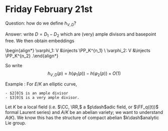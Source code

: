 # Friday February 21st

Question: how do we define $h_{V, D}$?

Answer: write $D = D_1 - D_2$ which are (very) ample divisors and basepoint free.
We then obtain embeddings

\begin{align*}
\varphi_1: V &\injects \PP_K^{n_1} \\
\varphi_2: V &\injects \PP_K^{n_2}
.\end{align*}

So write
$$
h_{V, D}(p) = h(\varphi_1(p)) - h(\varphi_2(p)) + O(1)
$$

Example
: For $E/K$ an elliptic curve,

    - $2[0]$ is an ample divisor
    - $3[0]$ is a very ample divisor.

Let $K$ be a local field (i.e. $\CC, \RR,$ a $p\dash$adic field, or $\FF_q((t))$ formal Laurent series) and $A/K$ be an abelian variety; we want to understand $A(K)$.
We know this has the structure of compact abelian $k\dash$analytic Lie group.



